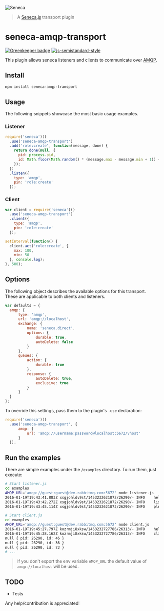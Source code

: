 ![Seneca](http://senecajs.org/files/assets/seneca-logo.png)

> A [Seneca.js][1] transport plugin

# seneca-amqp-transport

[![Greenkeeper badge](https://badges.greenkeeper.io/nfantone/seneca-amqp-transport.svg)](https://greenkeeper.io/)
[![js-semistandard-style](https://cdn.rawgit.com/flet/semistandard/master/badge.svg)](https://github.com/Flet/semistandard)

This plugin allows seneca listeners and clients to communicate over [AMQP][2].

## Install

```sh
npm install seneca-amqp-transport
```

## Usage
The following snippets showcase the most basic usage examples.

### Listener

```javascript
require('seneca')()
  .use('seneca-amqp-transport')
  .add('role:create', function(message, done) {
    return done(null, {
      pid: process.pid,
      id: Math.floor(Math.random() * (message.max - message.min + 1)) + message.min
    });
  })
  .listen({
    type: 'amqp',
    pin: 'role:create'
  });
```

### Client

```javascript
var client = require('seneca')()
  .use('seneca-amqp-transport')
  .client({
    type: 'amqp',
    pin: 'role:create'
  });

setInterval(function() {
  client.act('role:create', {
    max: 100,
    min: 50
  }, console.log);
}, 500);
```

## Options
The following object describes the available options for this transport. These are applicable to both clients and listeners.

```javascript
var defaults = {
  amqp: {
      type: 'amqp',
      url: 'amqp://localhost',
      exchange: {
          name: 'seneca.direct',
          options: {
              durable: true,
              autoDelete: false
          }
      },
      queues: {
          action: {
              durable: true
          },
          response: {
              autoDelete: true,
              exclusive: true
          }
      }
  }
};
```

To override this settings, pass them to the plugin's `.use` declaration:

```javascript
require('seneca')()
  .use('seneca-amqp-transport', {
      amqp: {
          url: 'amqp://username:password@localhost:5672/vhost'
      }
  });
```

## Run the examples

There are simple examples under the `/examples` directory. To run them, just execute:

```sh
# Start listener.js
cd examples
AMQP_URL='amqp://guest:guest@dev.rabbitmq.com:5672' node listener.js
2016-01-19T19:43:41.883Z xsgjohldv9st/1453232621872/26290/- INFO	hello	Seneca/1.0.0/xsgjohldv9st/1453232621872/26290/-
2016-01-19T19:43:42.272Z xsgjohldv9st/1453232621872/26290/- INFO	listen	{type:amqp,pin:role:create}
2016-01-19T19:43:45.114Z xsgjohldv9st/1453232621872/26290/- INFO	plugin	amqp-transport	listen	open	{type:amqp,url:amqp://guest:guest@dev.rabbitmq.com:5672,exchange:{name:seneca.direct,options:{durable:true,auto	{did:(4eq8t),fixedargs:{},context:{module:{id:/home/nfantone/dev/js/seneca-amqp-transport/node_modules/seneca/l...

# Start client.js
cd examples
AMQP_URL='amqp://guest:guest@dev.rabbitmq.com:5672' node client.js
2016-01-19T19:45:27.797Z kozrmji8xksw/1453232727786/26313/- INFO	hello	Seneca/1.0.0/kozrmji8xksw/1453232727786/26313/-
2016-01-19T19:45:28.162Z kozrmji8xksw/1453232727786/26313/- INFO	client	{type:amqp,pin:role:create}
null { pid: 26290, id: 46 }
null { pid: 26290, id: 36 }
null { pid: 26290, id: 73 }
# ...
```

> If you don't export the env variable `AMQP_URL` the default value of `amqp://localhost` will be used.

## TODO
- Tests

Any help/contribution is appreciated!

[1]: https://senecajs.org
[2]: https://www.amqp.org/
